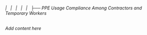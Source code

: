 ###### |   |   |   |   |   ├── PPE Usage Compliance Among Contractors and Temporary Workers

*Add content here*